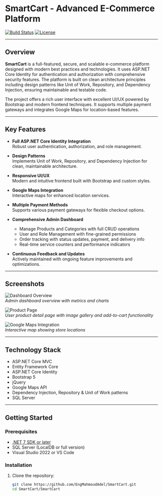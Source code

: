 # SmartCart - Advanced E-Commerce Platform

[![Build Status](https://img.shields.io/github/actions/workflow/status/EngMahmoudAdel/SmartCart/ci.yml?branch=master)](https://github.com/EngMahmoudAdel/SmartCart/actions)
[![License](https://img.shields.io/github/license/EngMahmoudAdel/SmartCart)](LICENSE)

---

## Overview

**SmartCart** is a full-featured, secure, and scalable e-commerce platform designed with modern best practices and technologies. It uses ASP.NET Core Identity for authentication and authorization with comprehensive security features. The platform is built on clean architecture principles including design patterns like Unit of Work, Repository, and Dependency Injection, ensuring maintainable and testable code.

The project offers a rich user interface with excellent UI/UX powered by Bootstrap and modern frontend techniques. It supports multiple payment gateways and integrates Google Maps for location-based features.

---

## Key Features

- **Full ASP.NET Core Identity Integration**  
  Robust user authentication, authorization, and role management.

- **Design Patterns**  
  Implements Unit of Work, Repository, and Dependency Injection for clean, maintainable architecture.

- **Responsive UI/UX**  
  Modern and intuitive frontend built with Bootstrap and custom styles.

- **Google Maps Integration**  
  Interactive maps for enhanced location services.

- **Multiple Payment Methods**  
  Supports various payment gateways for flexible checkout options.

- **Comprehensive Admin Dashboard**  
  - Manage Products and Categories with full CRUD operations  
  - User and Role Management with fine-grained permissions  
  - Order tracking with status updates, payment, and delivery info  
  - Real-time service counters and performance indicators  

- **Continuous Feedback and Updates**  
  Actively maintained with ongoing feature improvements and optimizations.

---

## Screenshots

![Dashboard Overview](./docs/dashboard.png)  
*Admin dashboard overview with metrics and charts*

![Product Page](./docs/product-page.png)  
*User product detail page with image gallery and add-to-cart functionality*

![Google Maps Integration](./docs/google-maps.png)  
*Interactive map showing store locations*

---

## Technology Stack

- ASP.NET Core MVC  
- Entity Framework Core  
- ASP.NET Core Identity  
- Bootstrap 5  
- jQuery  
- Google Maps API  
- Dependency Injection, Repository & Unit of Work patterns  
- SQL Server  

---

## Getting Started

### Prerequisites

- [.NET 7 SDK or later](https://dotnet.microsoft.com/download)  
- SQL Server (LocalDB or full version)  
- Visual Studio 2022 or VS Code  

### Installation

1. Clone the repository:

   ```bash
   git clone https://github.com/EngMahmoudAdel/SmartCart.git
   cd SmartCart/SmartCart
